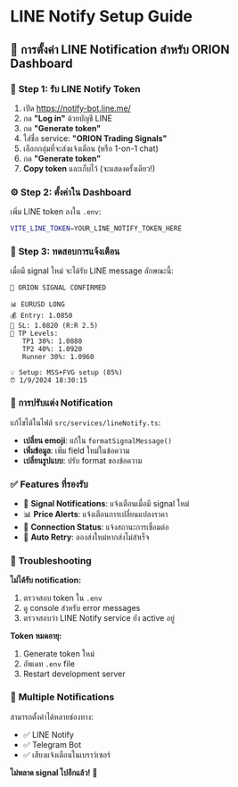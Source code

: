 # LINE Notify Setup Guide

## 🔔 การตั้งค่า LINE Notification สำหรับ ORION Dashboard

### 📱 **Step 1: รับ LINE Notify Token**

1. เปิด https://notify-bot.line.me/
2. กด **"Log in"** ด้วยบัญชี LINE
3. กด **"Generate token"**
4. ใส่ชื่อ service: **"ORION Trading Signals"**
5. เลือกกลุ่มที่จะส่งแจ้งเตือน (หรือ 1-on-1 chat)
6. กด **"Generate token"**
7. **Copy token** และเก็บไว้ (จะแสดงครั้งเดียว!)

### ⚙️ **Step 2: ตั้งค่าใน Dashboard**

เพิ่ม LINE token ลงใน `.env`:
```bash
VITE_LINE_TOKEN=YOUR_LINE_NOTIFY_TOKEN_HERE
```

### 📲 **Step 3: ทดสอบการแจ้งเตือน**

เมื่อมี signal ใหม่ จะได้รับ LINE message ลักษณะนี้:

```
🎯 ORION SIGNAL CONFIRMED

📊 EURUSD LONG
💰 Entry: 1.0850
🛑 SL: 1.0820 (R:R 2.5)
🎯 TP Levels:
   TP1 30%: 1.0880
   TP2 40%: 1.0920
   Runner 30%: 1.0960

💡 Setup: MSS+FVG setup (85%)
⏰ 1/9/2024 18:30:15
```

### 🎨 **การปรับแต่ง Notification**

แก้ไขได้ในไฟล์ `src/services/lineNotify.ts`:

- **เปลี่ยน emoji**: แก้ใน `formatSignalMessage()`
- **เพิ่มข้อมูล**: เพิ่ม field ใหม่ในข้อความ
- **เปลี่ยนรูปแบบ**: ปรับ format ของข้อความ

### ✅ **Features ที่รองรับ**

- 🎯 **Signal Notifications**: แจ้งเตือนเมื่อมี signal ใหม่
- 📊 **Price Alerts**: แจ้งเตือนการเปลี่ยนแปลงราคา
- 🔌 **Connection Status**: แจ้งสถานะการเชื่อมต่อ
- 🚀 **Auto Retry**: ลองส่งใหม่หากส่งไม่สำเร็จ

### 🔧 **Troubleshooting**

**ไม่ได้รับ notification:**
1. ตรวจสอบ token ใน `.env`
2. ดู console สำหรับ error messages
3. ตรวจสอบว่า LINE Notify service ยัง active อยู่

**Token หมดอายุ:**
1. Generate token ใหม่
2. อัพเดท `.env` file
3. Restart development server

### 📱 **Multiple Notifications**

สามารถตั้งค่าได้หลายช่องทาง:
- ✅ LINE Notify
- ✅ Telegram Bot
- ✅ เสียงแจ้งเตือนในเบราว์เซอร์

**ไม่พลาด signal ไปอีกแล้ว! 🎉**
